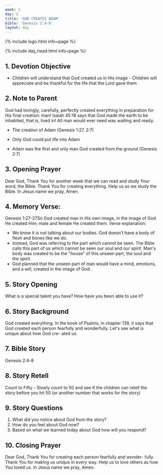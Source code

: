 ```yaml
---
week: 2
day: 2
title: 'GOD CREATES ADAM'
bible: 'Genesis 2:4-8'
layout: day
---
```



{% include logo.html info=page %}

{% include day_head.html info=page %}

## 1. Devotion Objective
- Children will understand that God created us in His image - Children will appreciate and be thankful for the life that the Lord gave them
## 2. Note to Parent
God had lovingly, carefully, perfectly created everything in preparation for His final creation: man! Isaiah 45:18 says that God made the earth to be inhabited, that is, lived in! All man would ever need was waiting and ready.
* The creation of Adam (Genesis 1:27, 2:7)
- Only God could put life into Adam
* Adam was the first and only man God created from the ground (Genesis 2:7)

## 3. Opening Prayer
Dear God, Thank You for another week that we can read and study Your word, the Bible. Thank You for creating everything. Help us as we study the Bible. In Jesus name we pray, Amen.

## 4. Memory Verse:
Genesis 1:27-27So God created man in His own image, in the image of God He created Him; male and female He created them. Verse explanation:
- We know it is not talking about our bodies. God doesn't have a body of flesh and bones like we do.
- Instead, God was referring to the part which cannot be seen. The Bible calls this part of us which cannot be seen our soul and our spirit. Man's body was created to be the "house" of this unseen part, the soul and the spirit.
- God planned that the unseen part of man would have a mind, emotions, and a will, created in the image of God.

## 5. Story Opening
What is a special talent you have? How have you been able to use it?

## 6. Story Background
God created everything. In the book of Psalms, in chapter 139, it says that God created each person fearfully and wonderfully. Let's see what is unique about how God cre- ated us.

## 7. Bible Story
Genesis 2:4-8

## 8. Story Retell
Count to Fifty - Slowly count to 50 and see if the children can retell the story before you hit 50 (or another number that works for the story)

## 9. Story Questions
1. What did you notice about God from the story?
2. How do you feel about God now?
3. Based on what we learned today about God how will you respond?

## 10. Closing Prayer
Dear God, Thank You for creating each person fearfully and wonder- fully. Thank You for making us unique in every way. Help us to love others as how You loved us. In Jesus name we pray, Amen.

